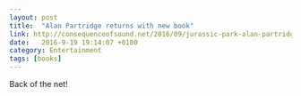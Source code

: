 ```yaml
---
layout: post
title:  "Alan Partridge returns with new book"
link: http://consequenceofsound.net/2016/09/jurassic-park-alan-partridge-returns-with-new-book-slams-game-of-thrones/
date:   2016-9-19 19:14:07 +0100
category: Entertainment
tags: [books]
---
```


Back of the net!